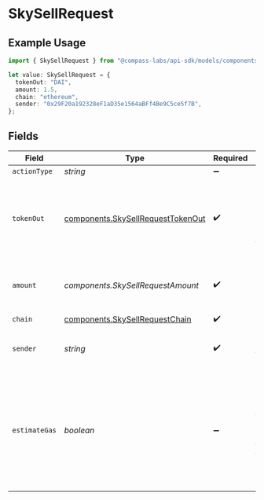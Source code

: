 # SkySellRequest

## Example Usage

```typescript
import { SkySellRequest } from "@compass-labs/api-sdk/models/components";

let value: SkySellRequest = {
  tokenOut: "DAI",
  amount: 1.5,
  chain: "ethereum",
  sender: "0x29F20a192328eF1aD35e1564aBFf4Be9C5ce5f7B",
};
```

## Fields

| Field                                                                                                                        | Type                                                                                                                         | Required                                                                                                                     | Description                                                                                                                  | Example                                                                                                                      |
| ---------------------------------------------------------------------------------------------------------------------------- | ---------------------------------------------------------------------------------------------------------------------------- | ---------------------------------------------------------------------------------------------------------------------------- | ---------------------------------------------------------------------------------------------------------------------------- | ---------------------------------------------------------------------------------------------------------------------------- |
| `actionType`                                                                                                                 | *string*                                                                                                                     | :heavy_minus_sign:                                                                                                           | N/A                                                                                                                          |                                                                                                                              |
| `tokenOut`                                                                                                                   | [components.SkySellRequestTokenOut](../../models/components/skysellrequesttokenout.md)                                       | :heavy_check_mark:                                                                                                           | The token you would like to swap 1:1 with USDS. Choose from DAI or USDC.                                                     |                                                                                                                              |
| `amount`                                                                                                                     | *components.SkySellRequestAmount*                                                                                            | :heavy_check_mark:                                                                                                           | The amount of USDS you would like to sell 1:1 for 'token_out'.                                                               | 1.5                                                                                                                          |
| `chain`                                                                                                                      | [components.SkySellRequestChain](../../models/components/skysellrequestchain.md)                                             | :heavy_check_mark:                                                                                                           | N/A                                                                                                                          |                                                                                                                              |
| `sender`                                                                                                                     | *string*                                                                                                                     | :heavy_check_mark:                                                                                                           | The address of the transaction sender.                                                                                       | 0x29F20a192328eF1aD35e1564aBFf4Be9C5ce5f7B                                                                                   |
| `estimateGas`                                                                                                                | *boolean*                                                                                                                    | :heavy_minus_sign:                                                                                                           | Determines whether to estimate gas costs for transactions, also verifying that the transaction can be successfully executed. |                                                                                                                              |